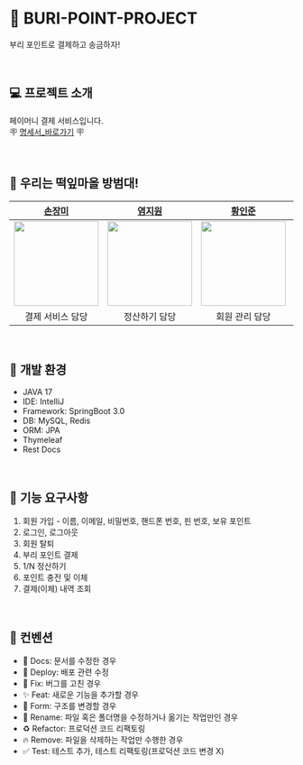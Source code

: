 # 🌱 BURI-POINT-PROJECT
부리 포인트로 결제하고 송금하자!

<br>

## 💻 프로젝트 소개
페이머니 결제 서비스입니다.  
🪧 [명세서_바로가기](https://unequaled-peach-7e5.notion.site/4-17-0f5ca3ea8ee24db6b4136713c3639379) 🪧

<br>

## 👮 우리는 떡잎마을 방범대!

| [손장미](https://github.com/sonrose) | [염지원](https://github.com/xx10222) | [황인준](https://github.com/InJun2) | [황하림](https://github.com/HwangHarim) | [김기현](https://github.com/KimKiHyun0206) | [이상호](https://github.com/LSH-3016) |
| :----------------: | :----------------: | :----------------: | :----------------: | :----------------: | :----------------: |
| <img src="https://www.tv-asahi.co.jp/shinchan/character/img/01.png" width="150"/> | <img src="https://www.tv-asahi.co.jp/shinchan/character/img/04.png" width="150"/> | <img src="https://www.tv-asahi.co.jp/shinchan/character/img/13.png" width="150"/> | <img src="https://www.tv-asahi.co.jp/shinchan/character/img/11.png" width="150"/> | <img src="https://www.tv-asahi.co.jp/shinchan/character/img/10.png" width="150"/> | <img src="https://www.tv-asahi.co.jp/shinchan/character/img/12.png" width="150"/> |
| 결제 서비스 담당 | 정산하기 담당 | 회원 관리 담당 | 충전 및 이체 담당 | 내역 조회 담당 | 인프라 담당 |

<br>

## 🔨 개발 환경
- JAVA 17
- IDE: IntelliJ
- Framework: SpringBoot 3.0
- DB: MySQL, Redis
- ORM: JPA
- Thymeleaf
- Rest Docs

<br>

## 📌 기능 요구사항
1. 회원 가입 - 이름, 이메일, 비밀번호, 핸드폰 번호, 핀 번호, 보유 포인트
2. 로그인, 로그아웃
3. 회원 탈퇴
4. 부리 포인트 결제
5. 1/N 정산하기
6. 포인트 충전 및 이체
7. 결제(이체) 내역 조회

<br>

## 📜 컨벤션
- 📝 Docs: 문서를 수정한 경우
- 🚀 Deploy: 배포 관련 수정
- 🐛 Fix: 버그를 고친 경우
- ✨ Feat: 새로운 기능을 추가할 경우
- 🎨 Form: 구조를 변경할 경우
- 🚚 Rename: 파일 혹은 폴더명을 수정하거나 옮기는 작업만인 경우
- ♻ ️Refactor: 프로덕션 코드 리팩토링
- 🔥 Remove: 파일을 삭제하는 작업만 수행한 경우
- ✅ Test: 테스트 추가, 테스트 리팩토링(프로덕션 코드 변경 X)

